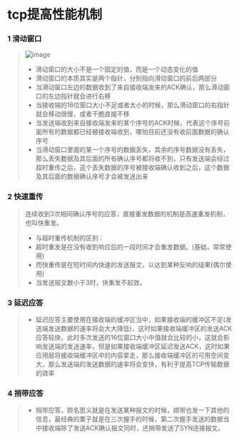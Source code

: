 # tcp提高性能机制
### 1 滑动窗口
> ![image](https://github.com/Lp700750/Blogs/assets/104414865/546d1d39-4d91-455b-8690-ec93fcac1200)
> - 滑动窗口的大小不是一个固定的值，而是一个动态变化的值
> - 滑动窗口的本质其实是两个指针，分别指向滑动窗口的前后两部分
> - 当滑动窗口左边的数据收到了来自接收端发来的ACK确认，那么滑动窗口的左边指针就会进行右移
> - 当接收端的16位窗口大小不足或者太小的时候，那么滑动窗口的右指针就会移动很慢，或者干脆直接不移
> - 当发送端收到来自接收端发来的某个序号的ACK时候，代表这个序号前面所有的数据都已经被接收端收到，哪怕目前还没有收前面数据的确认序号
> - 当滑动窗口里面的某一个序号的数据丢失，其余的序号数据没有丢失，那么丢失数据及其后面的所有确认序号都将收不到，只有发送端会经过超时重传之后，这个丢失数据的序号被接收端确认收到之后，这个数据及其后面的数据确认序号才会被发送出来
### 2 快速重传
>连续收到3次相同确认序号的应答，直接重发数据的机制是高速重发机制，也叫快重发。
>- 与超时重传机制的区别：
>- 超时重发是在没有收到响应后的一段时间才会重发数据。(基础，常常使用)
>- 而快重传是在短时间内快速的发送报文，以达到某种反响的结果(偶尔使用)
>- 当发送报文数小于3时，快重发不起效。
### 3 延迟应答
> - 延迟应答主要使用在接收端的缓冲区当中，如果接收端的缓冲区不足(发送端发送数据的速率将会大大降低)，这时如果接收端缓冲区的发送ACK应答较快，此时多次发送的16位窗口大小中值就会比较的小，这就会影响发送端的发送速率，但是如果接收端缓冲区延迟发送ACK，这时如果应用层将接收端缓冲区中的内容拿走，那么接收端缓冲区的可用空间变大，那么发送端的发送数据的速率将会变快，有利于提高TCP传输数据的效率
### 4 捎带应答
> - 捎带应答，顾名思义就是在发送某种报文的时候，顺带也发一下其他的信息，最经典的栗子就是在三次握手的时候，第二次握手发送的数据当中接收端除了发送ACK确认报文同时，还捎带发送了SYN连接报文。
